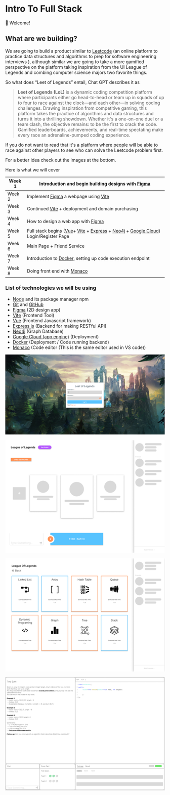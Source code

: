 # Intro To Full Stack

👋 Welcome!

## What are we building?

We are going to build a product similar to [Leetcode](https://leetcode.com/) (an online platform to practice data structures and algorithms to prep for software engineering interviews ), although similar we are going to take a more gamified perspective on the platform taking inspiration from the UI League of Legends and combing computer science majors two favorite things. 

So what does “Leet of Legends” entail, Chat GPT describes it as 

> **Leet of Legends (LoL)** is a dynamic coding competition platform where participants either go head-to-head or team up in squads of up to four to race against the clock—and each other—in solving coding challenges. Drawing inspiration from competitive gaming, this platform takes the practice of algorithms and data structures and turns it into a thrilling showdown. Whether it's a one-on-one duel or a team clash, the objective remains: to be the first to crack the code. Gamified leaderboards, achievements, and real-time spectating make every race an adrenaline-pumped coding experience.
> 

If you do not want to read that it's a platform where people will be able to race against other players to see who can solve the Leetcode problem first.

For a better idea check out the images at the bottom.

Here is what we will cover

| Week 1  | Introduction and begin building designs with [Figma](https://www.figma.com/) |
| --- | --- |
| Week 2 | Implement [Figma](https://www.figma.com/) a webpage using [Vite](https://vitejs.dev/) |
| Week 3 | Continued [Vite](https://vitejs.dev/) +  deployment and domain purchasing |
| Week 4 | How to design a web app with [Figma](https://www.figma.com/) |
| Week 5 | Full stack begins ([Vue](https://vuejs.org/)+ [Vite](https://vitejs.dev/) + [Express](https://expressjs.com/) + [Neo4j](https://neo4j.com/blog/why-graph-databases-are-the-future/?utm_source=google&utm_medium=paidsearch&utm_campaign=fy23-Q2_AMER_GDB-Ungated_paidsearch_Architect_beginnerswhygraphtechnologyfuture&utm_content=Ad-1&gclid=CjwKCAjwgsqoBhBNEiwAwe5w04IhU7Buf2kZG0PqWtw_mA-TmFEIpOPwLxhdrDJ13L1ld2LkvF581BoCmWEQAvD_BwE) + [Google Cloud](https://cloud.google.com/?hl=en)) Login/Register Page |
| Week 6 | Main Page + Friend Service |
| Week 7 | Introduction to [Docker](https://www.docker.com/), setting up code execution endpoint |
| Week 8 | Doing front end with [Monaco](https://microsoft.github.io/monaco-editor/) |

### List of technologies we will be using

- [Node](https://nodejs.org/en) and its package manager npm
- [Git](https://git-scm.com/) and [GitHub](https://github.com/)
- [Figma](https://www.figma.com/) (2D design app)
- [Vite](https://vitejs.dev/) (Frontend Tool)
- [Vue](https://vuejs.org/)  (Frontend Javascript framework)
- [Express js](https://expressjs.com/) (Backend for making RESTful API)
- [Neo4j](https://neo4j.com/blog/why-graph-databases-are-the-future/?utm_source=google&utm_medium=paidsearch&utm_campaign=fy23-Q2_AMER_GDB-Ungated_paidsearch_Architect_beginnerswhygraphtechnologyfuture&utm_content=Ad-1&gclid=CjwKCAjwgsqoBhBNEiwAwe5w04IhU7Buf2kZG0PqWtw_mA-TmFEIpOPwLxhdrDJ13L1ld2LkvF581BoCmWEQAvD_BwE) (Graph Database)
- [Google Cloud (app engine)](https://cloud.google.com/?hl=en) (Deployment)
- [Docker](https://www.docker.com/) (Deployment / Code running backend)
- [Monaco](https://microsoft.github.io/monaco-editor/) (Code editor (This is the same editor used in VS code))

![Untitled](Intro%20To%20Full%20Stack%20491c9c744bbb4d52839d86f062f3e072/Untitled.png)

![Untitled](Intro%20To%20Full%20Stack%20491c9c744bbb4d52839d86f062f3e072/Untitled%201.png)

![Untitled](Intro%20To%20Full%20Stack%20491c9c744bbb4d52839d86f062f3e072/Untitled%202.png)

![Untitled](Intro%20To%20Full%20Stack%20491c9c744bbb4d52839d86f062f3e072/Untitled%203.png)